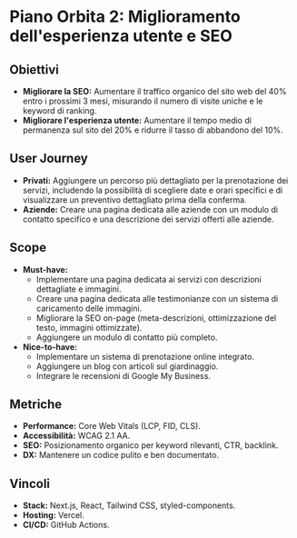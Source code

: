 # Piano Orbita 2: Miglioramento dell'esperienza utente e SEO

## Obiettivi

* **Migliorare la SEO:** Aumentare il traffico organico del sito web del 40% entro i prossimi 3 mesi, misurando il numero di visite uniche e le keyword di ranking.
* **Migliorare l'esperienza utente:** Aumentare il tempo medio di permanenza sul sito del 20% e ridurre il tasso di abbandono del 10%.

## User Journey

* **Privati:** Aggiungere un percorso più dettagliato per la prenotazione dei servizi, includendo la possibilità di scegliere date e orari specifici e di visualizzare un preventivo dettagliato prima della conferma.
* **Aziende:** Creare una pagina dedicata alle aziende con un modulo di contatto specifico e una descrizione dei servizi offerti alle aziende.

## Scope

* **Must-have:**
    * Implementare una pagina dedicata ai servizi con descrizioni dettagliate e immagini.
    * Creare una pagina dedicata alle testimonianze con un sistema di caricamento delle immagini.
    * Migliorare la SEO on-page (meta-descrizioni, ottimizzazione del testo, immagini ottimizzate).
    * Aggiungere un modulo di contatto più completo.
* **Nice-to-have:**
    * Implementare un sistema di prenotazione online integrato.
    * Aggiungere un blog con articoli sul giardinaggio.
    * Integrare le recensioni di Google My Business.

## Metriche

* **Performance:** Core Web Vitals (LCP, FID, CLS).
* **Accessibilità:** WCAG 2.1 AA.
* **SEO:** Posizionamento organico per keyword rilevanti, CTR, backlink.
* **DX:** Mantenere un codice pulito e ben documentato.

## Vincoli

* **Stack:** Next.js, React, Tailwind CSS, styled-components.
* **Hosting:** Vercel.
* **CI/CD:** GitHub Actions.